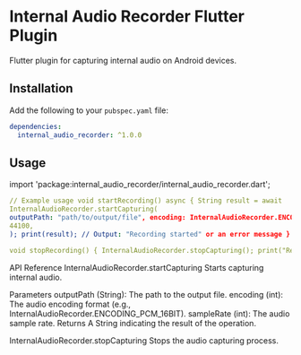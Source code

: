 # Internal Audio Recorder Flutter Plugin

Flutter plugin for capturing internal audio on Android devices.

## Installation

Add the following to your `pubspec.yaml` file:

```yaml
dependencies:
  internal_audio_recorder: ^1.0.0
```

## Usage

import 'package:internal_audio_recorder/internal_audio_recorder.dart';

```yaml
// Example usage void startRecording() async { String result = await
InternalAudioRecorder.startCapturing(
outputPath: "path/to/output/file", encoding: InternalAudioRecorder.ENCODING_PCM_16BIT, sampleRate:
44100,
); print(result); // Output: "Recording started" or an error message }

void stopRecording() { InternalAudioRecorder.stopCapturing(); print("Recording stopped"); }
```
API Reference InternalAudioRecorder.startCapturing Starts capturing internal audio.

Parameters outputPath (String): The path to the output file. encoding (int): The audio encoding
format (e.g., InternalAudioRecorder.ENCODING_PCM_16BIT). sampleRate (int): The audio sample rate.
Returns A String indicating the result of the operation.

InternalAudioRecorder.stopCapturing Stops the audio capturing process.

